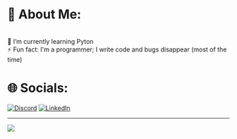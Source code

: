 
# 💫 About Me:
<br>🌱 I’m currently learning Pyton<br>⚡ Fun fact:  I'm a programmer; I write code and bugs disappear (most of the time)<br>


# 🌐 Socials:
[![Discord](https://img.shields.io/badge/Discord-%237289DA.svg?logo=discord&logoColor=white)](https://discord.gg/tugceeee) [![LinkedIn](https://img.shields.io/badge/LinkedIn-%230077B5.svg?logo=linkedin&logoColor=white)](https://www.linkedin.com/in/tugceekarakus/) 








---
[![](https://visitcount.itsvg.in/api?id=Tuvci&icon=0&color=1)](https://visitcount.itsvg.in)




<!-- Proudly created with GPRM ( https://gprm.itsvg.in ) -->
